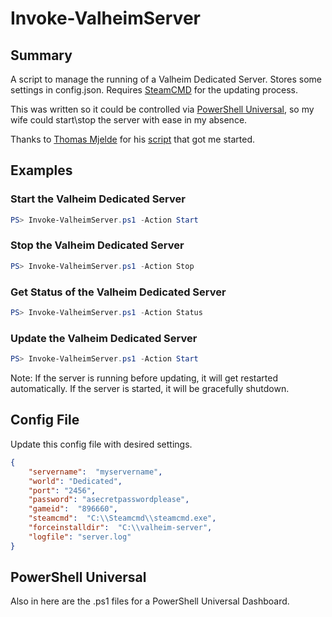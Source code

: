 # Invoke-ValheimServer

## Summary
A script to manage the running of a Valheim Dedicated Server. 
Stores some settings in config.json.
Requires [SteamCMD](https://developer.valvesoftware.com/wiki/SteamCMD#Downloading_SteamCMD) for the updating process. 

This was written so it could be controlled via [PowerShell Universal](https://www.ironmansoftware.com/powershell-universal/), so my wife could start\stop the server with ease in my absence. 

Thanks to [Thomas Mjelde](https://github.com/tmmjelde) for his [script](https://github.com/tmmjelde/Valheim-Dedicated-Windows) that got me started. 

## Examples
### Start the Valheim Dedicated Server
```PowerShell
PS> Invoke-ValheimServer.ps1 -Action Start
```

### Stop the Valheim Dedicated Server
```PowerShell
PS> Invoke-ValheimServer.ps1 -Action Stop
```

### Get Status of the Valheim Dedicated Server
```PowerShell
PS> Invoke-ValheimServer.ps1 -Action Status
```

### Update the Valheim Dedicated Server

```PowerShell
PS> Invoke-ValheimServer.ps1 -Action Start
```
Note: If the server is running before updating, it will get restarted automatically. If the server is started, it will be gracefully shutdown. 

## Config File
Update this config file with desired settings. 
```json
{
    "servername":  "myservername",
    "world": "Dedicated",
    "port": "2456",
    "password": "asecretpasswordplease",
    "gameid":  "896660",
    "steamcmd":  "C:\\Steamcmd\\steamcmd.exe",
    "forceinstalldir":  "C:\\valheim-server",
    "logfile": "server.log"
}
```

## PowerShell Universal
Also in here are the .ps1 files for a PowerShell Universal Dashboard. 
